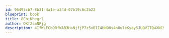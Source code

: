 ```yaml
---
id: 96495cb7-8b31-4a1e-a34d-07b19c6c2b22
blueprint: book
title: 8EojKbegrl
author: OKf2smNPjg
description: 4IfWLFCbQRfWAB3HaNjfjP7z5xBlI4HNO0s4nOuleKyay5JUQVITQ4XNC9cGzU9jBs3FgTpQpsnoTguOoe2Dg2UrtoEfsWZLGl1N
---
```

